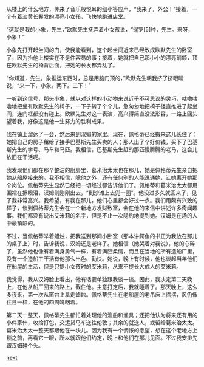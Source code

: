 
从楼上的什么地方，传来了音乐般悦耳的细小答应声，“我来了，外公！”接着，一个有着淡黄长鬈发的漂亮小女孩，飞快地跑进店堂。

“这就是我的小象，先生，”欧默先生抚弄着小女孩说，“暹罗[5]种，先生。来呀，小象！”

小象先打开起坐间的门，使我能看到，这个起坐间近来已经改成欧默先生的卧室了，因为抬他上楼实在不是件容易的事；接着，她就把自己那小小的漂亮前额，顶在欧默先生的椅背后面，把她的长发都弄乱了。

“你知道，先生，象推运东西时，总是用脑门顶的，”欧默先生朝我挤了挤眼睛说，“来一下，小象。两下。三下！”

一听到这信号，那头小象，就以对这样的小动物来说近乎不可思议的灵巧，咕噜咕噜地把坐有欧默先生的椅子，一下子转了个个儿，急匆匆地把椅子径直推进了起坐间，连门框都没有碰上。欧默先生对这一表演，高兴得简直没法形容，一路上回头望着我，好像这是他一生努力的胜利成果。

我在镇上溜达了一会，然后来到汉姆的家里。现在，佩格蒂已经搬来这儿长住了；她把自己的房子租给了接手巴基斯先生买卖的人；那人出了个好价钱，买下了巴基斯先生的字号、马车和马匹。我相信，巴基斯先生赶的那匹慢腾腾的老马，这会儿依旧在干活呢。

我发现他们都在那个整洁的厨房里，葛米治太太也在那儿，她是佩格蒂先生亲自把她从船屋接来的。我不相信，除他之外，还有任何别的人能说通她，让她离开她那个岗位。佩格蒂先生显然已经把一切经过都告诉他们了。佩格蒂和葛米治太太都用围裙在擦眼泪，汉姆则刚刚出去，“到沙滩上去兜一圈”。他没过多久就回来了，见了我非常高兴。我希望，有我在那儿，他们心里都会好过一点。我们用颇有兴致的样子，谈到佩格蒂先生会在一个新地方发财致富，会在他的来信中讲述许多奇闻趣事。我们都没有说出艾米莉的名字，但是不止一次隐约地提到她。汉姆是在场的人中最镇静的。

不过，当佩格蒂举着蜡烛，把我送到那间小卧室（那本讲鳄鱼的书正为我放在那儿的桌子上）时，告诉我说，汉姆还是老样子。她相信（她哭着对我说），他的心碎了，虽然他也像有着满身勇气一样，有着满腔柔情，而且在当地的所有造船厂里，没有一个造船工干活有他那么出色、勤快。她说，晚上有时候，他也谈起当年他们在船屋的生活，但是只提小女孩时的艾米莉，从来不提长大成人的艾米莉。

我觉得，我从汉姆脸上看出，他有话要单独跟我谈一谈。因此，我决定第二天晚上，在他从船厂回来的路上，截住他。主意打定后，我就睡着了。那天晚上，这么多夜来，第一次从窗台上拿走蜡烛。佩格蒂先生在老船屋的老吊床上摇摆，风仍像往日一样，在他的四周呜咽着。

第二天一整天，佩格蒂先生都忙着处理他的渔船和渔具；还把他认为将来还有用的小件家什，收拾打包，交运货马车送往伦敦；其余的就送人，或留给葛米治太太。葛米治太太一整天都跟他在一块儿。因为我有一个惆怅的愿望，想在这个老地方上锁之前，再看它一眼，所以就跟他们约定，晚上和他们在那儿见面。不过我安排先跟汉姆碰个头。

[next](page649.md)